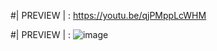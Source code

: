 #| PREVIEW | : https://youtu.be/qjPMppLcWHM



#| PREVIEW | : 
![image](https://user-images.githubusercontent.com/103067208/161829944-4f6b5add-6ce3-4c28-946b-b82bc95e1d08.png)
